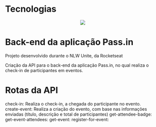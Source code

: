 
<h1>Tecnologias</h1>
<p align="center">
    <img src="https://skillicons.dev/icons?i=nodejs,ts,prisma" />
</p>

<div>
    <h1>Back-end da aplicação Pass.in</h1>
    <p>Projeto desenvolvido durante o NLW Unite, da Rocketseat</p>
    <p>Criação da API para o back-end da aplicação Pass.in, no qual realiza o check-in de participantes em eventos.</p>
</div>

<div>
    <h1>Rotas da API</h1>
    <p>
        check-in: Realiza o check-in, a chegada do participante no evento.<br>
        create-event: Realiza a criação do evento, com base nas informações enviadas (título, descrição e total de participantes)
        get-attendee-badge:
        get-event-attendees:
        get-event:
        register-for-event:
    </p>

    
</div>
